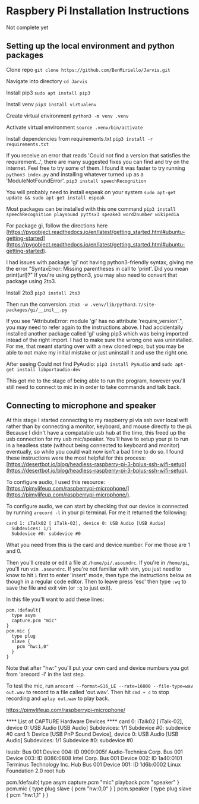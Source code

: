 # Raspbery Pi Installation Instructions
Not complete yet

## Setting up the local environment and python packages

Clone repo
```git clone https://github.com/BenMiriello/Jarvis.git```

Navigate into directory
```cd Jarvis```

Install pip3
```sudo apt install pip3```

Install venv
```pip3 install virtualenv```

Create virtual environment
```python3 -m venv .venv```

Activate virtual environment
```source .venv/bin/activate```

Install dependencies from requirements.txt
```pip3 install -r requirements.txt```

If you receive an error that reads 'Could not find a version that satisfies the requirement...', there are many suggested fixes you can find and try on the internet. Feel free to try some of them. I found it was faster to try running `python3 index.py` and installing whatever turned up as a 'ModuleNotFoundError'.
```pip3 install speechRecognition```

You will probably need to install espeak on your system
```sudo apt-get update && sudo apt-get install espeak```

Most packages can be installed with this one command
```pip3 install speechRecognition playsound pyttsx3 speake3 word2number wikipedia```

For package gi, follow the directions here [https://pygobject.readthedocs.io/en/latest/getting_started.html#ubuntu-getting-started](https://pygobject.readthedocs.io/en/latest/getting_started.html#ubuntu-getting-started).

I had issues with package 'gi' not having python3-friendly syntax, giving me the error "SyntaxError: Missing parentheses in call to 'print'. Did you mean print(url)?" If you're using python3, you may also need to convert that package using 2to3.

Install 2to3
```pip3 install 2to3```

Then run the conversion.
```2to3 -w .venv/lib/python3.7/site-packages/gi/__init__.py```

If you see "AttributeError: module 'gi' has no attribute 'require_version'.", you may need to refer again to the instructions above. I had accidentally installed another package called 'gi' using pip3 which was being imported intead of the right import. I had to make sure the wrong one was uninstalled. For me, that meant starting over with a new cloned repo, but you may be able to not make my initial mistake or just uninstall it and use the right one. 
<!-- attempted and failed methods: -->
<!-- install gobject. -->
<!-- ```sudo apt-get install python-gobject```-->
<!-- ```sudo apt install python-gi python-gi-cairo python3-gi python3-gi-cairo gir1.2-gtk-3.0``` -->
<!-- ```sudo apt install python3-gst-1.0``` -->
<!-- ```sudo apt-get install python3-gi``` -->
<!-- sudo apt-get install libgirepository1.0-dev
python -m pip install --user pygobject -->

After seeing Could not find PyAudio: ```pip3 install PyAudio``` and ```sudo apt-get install libportaudio-dev```

This got me to the stage of being able to run the program, however you'll still need to connect to mic in in order to take commands and talk back.

## Connecting to microphone and speaker

At this stage I started connecting to my raspberry pi via ssh over local wifi rather than by connecting a monitor, keyboard, and mouse directly to the pi. Because I didn't have a compatable usb hub at the time, this freed up the usb connection for my usb mic/speaker. You'll have to setup your pi to run in a headless state (without being connected to keyboard and monitor) eventually, so while you could wait now isn't a bad time to do so. I found these instructions were the most helpful for this process: [https://desertbot.io/blog/headless-raspberry-pi-3-bplus-ssh-wifi-setup](https://desertbot.io/blog/headless-raspberry-pi-3-bplus-ssh-wifi-setup).

To configure audio, I used this resource: [https://pimylifeup.com/raspberrypi-microphone/](https://pimylifeup.com/raspberrypi-microphone/).
<!-- [https://iotbytes.wordpress.com/connect-configure-and-test-usb-microphone-and-speaker-with-raspberry-pi/](https://iotbytes.wordpress.com/connect-configure-and-test-usb-microphone-and-speaker-with-raspberry-pi/).  -->

To configure audio, we can start by checking that our device is connected by running `arecord -l` in your pi terminal. For me it returned the following:
```
card 1: iTalk02 [ iTalk-02], device 0: USB Audio [USB Audio]
  Subdevices: 1/1
  Subdevice #0: subdevice #0
```

What you need from this is the card and device number. For me those are 1 and 0.

Then you'll create or edit a file at `/home/pi/.asoundrc`. If you're in `/home/pi`, you'll run `vim .asoundrc`.
If you're not familiar with vim, you just need to know to hit `i` first to enter 'insert' mode, then type the instructions below as though in a regular code editor. Then to leave press 'esc' then type `:wq` to save the file and exit vim (or `:q` to just exit).

In this file you'll want to add these lines:
```
pcm.!default{
  type asym
  capture.pcm "mic"
}
pcm.mic {
  type plug
  slave {
    pcm "hw:1,0"
  }
}
```
Note that after "hw:" you'll put your own card and device numbers you got from 'arecord -l' in the last step.

To test the mic, run `arecord --format=S16_LE --rate=16000 --file-type=wav out.wav` to record to a file called 'out.wav'. Then hit `cmd + c` to stop recording and `aplay out.wav` to play back.

<!-- Need to connect a speaker to play back next! -->

<!-- ```
Bus 001 Device 002: ID 0909:005f Audio-Technica Corp. 
Bus 001 Device 001: ID 1d6b:0002 Linux Foundation 2.0 root hub
``` -->

<!-- [NEW] Device 08:EB:ED:44:63:E1 Soundcore Flare Mini -->

https://pimylifeup.com/raspberrypi-microphone/

**** List of CAPTURE Hardware Devices ****
card 0: iTalk02 [ iTalk-02], device 0: USB Audio [USB Audio]
  Subdevices: 1/1
  Subdevice #0: subdevice #0
card 1: Device [USB PnP Sound Device], device 0: USB Audio [USB Audio]
  Subdevices: 1/1
  Subdevice #0: subdevice #0

lsusb:
Bus 001 Device 004: ID 0909:005f Audio-Technica Corp. 
Bus 001 Device 003: ID 8086:0808 Intel Corp. 
Bus 001 Device 002: ID 1a40:0101 Terminus Technology Inc. Hub
Bus 001 Device 001: ID 1d6b:0002 Linux Foundation 2.0 root hub

pcm.!default{
  type asym
  capture.pcm "mic"
  playback.pcm "speaker"
}
pcm.mic {
  type plug
  slave {
    pcm "hw:0,0"
  }
}
pcm.speaker {
  type plug
  slave {
    pcm "hw:1,1"
  }
}
